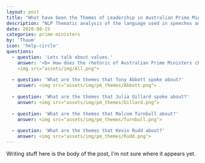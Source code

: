 ```yaml
---
layout: post
title: "What have been the Themes of Leadership in Australian Prime Ministers?"
description: "NLP Thematic analysis of the language used in speeches and interviews."
date: 2020-08-15
categories: prime-ministers
by: 'Thaum'
icon: 'help-circle'
questions:
  - question: 'Lets talk about values.'
    answer: '<b> How does the rhetoric of Australian Prime Ministers change from the 1990s to now? </b> <br/>We found that political leaders tend to use a similar rhetoric (as represented in the first word cloud of all recent PMs). Our algorithm identifies what each politician values beyond the general rhetoric.'
    <img src="assets/img/All.png">
    
  - question: 'What are the themes that Tony Abbott spoke about?'
    answer: <img src="assets/img/pm_themes/Abbott.png">
   
  - question: 'What are the themes that Julia Gillard spoke about?'
    answer: <img src="assets/img/pm_themes/Gillard.png">
  
  - question: 'What are the themes that Malcom Turnbull about?'
    answer: <img src="assets/img/pm_themes/Turnbull.png">
  
  - question: 'What are the themes that Kevin Rudd about?'
    answer: <img src="assets/img/pm_themes/Rudd.png">
---
```


Writing stuff here is the body of the post, I'm not sure where it appears yet.
